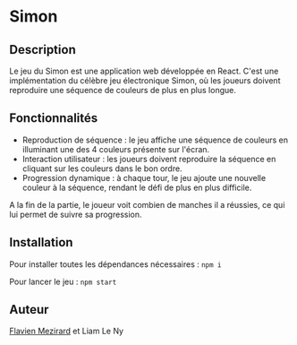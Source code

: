 # Simon

## Description

Le jeu du Simon est une application web développée en React. C'est une implémentation du célèbre jeu électronique Simon, où les joueurs doivent reproduire une séquence de couleurs de plus en plus longue.

## Fonctionnalités

- Reproduction de séquence : le jeu affiche une séquence de couleurs en illuminant une des 4 couleurs présente sur l'écran.
- Interaction utilisateur : les joueurs doivent reproduire la séquence en cliquant sur les couleurs dans le bon ordre.
- Progression dynamique : à chaque tour, le jeu ajoute une nouvelle couleur à la séquence, rendant le défi de plus en plus difficile.

A la fin de la partie, le joueur voit combien de manches il a réussies, ce qui lui permet de suivre sa progression.

## Installation

Pour installer toutes les dépendances nécessaires :
`npm i`

Pour lancer le jeu :
`npm start`

## Auteur

[Flavien Mezirard](https://github.com/Flavinho27) et Liam Le Ny
